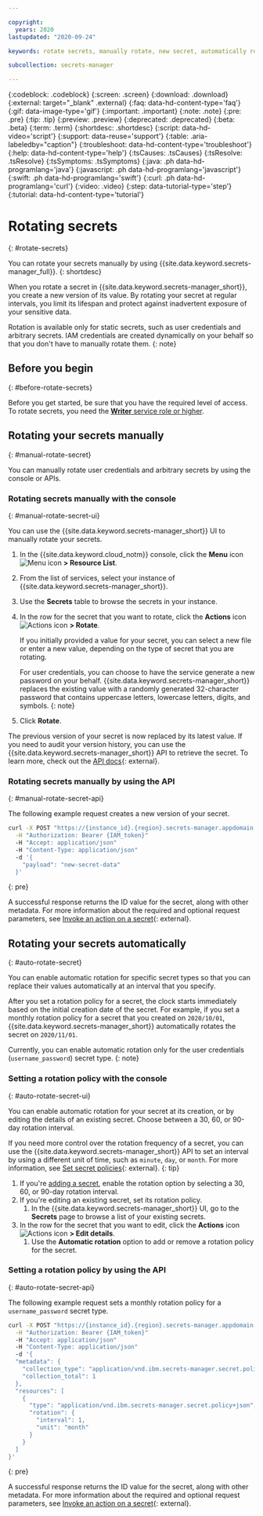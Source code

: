 ```yaml
---

copyright:
  years: 2020
lastupdated: "2020-09-24"

keywords: rotate secrets, manually rotate, new secret, automatically rotate, automatic rotation, set rotation policy

subcollection: secrets-manager

---
```


{:codeblock: .codeblock}
{:screen: .screen}
{:download: .download}
{:external: target="_blank" .external}
{:faq: data-hd-content-type='faq'}
{:gif: data-image-type='gif'}
{:important: .important}
{:note: .note}
{:pre: .pre}
{:tip: .tip}
{:preview: .preview}
{:deprecated: .deprecated}
{:beta: .beta}
{:term: .term}
{:shortdesc: .shortdesc}
{:script: data-hd-video='script'}
{:support: data-reuse='support'}
{:table: .aria-labeledby="caption"}
{:troubleshoot: data-hd-content-type='troubleshoot'}
{:help: data-hd-content-type='help'}
{:tsCauses: .tsCauses}
{:tsResolve: .tsResolve}
{:tsSymptoms: .tsSymptoms}
{:java: .ph data-hd-programlang='java'}
{:javascript: .ph data-hd-programlang='javascript'}
{:swift: .ph data-hd-programlang='swift'}
{:curl: .ph data-hd-programlang='curl'}
{:video: .video}
{:step: data-tutorial-type='step'}
{:tutorial: data-hd-content-type='tutorial'}

# Rotating secrets
{: #rotate-secrets}

You can rotate your secrets manually by using {{site.data.keyword.secrets-manager_full}}.
{: shortdesc}

When you rotate a secret in {{site.data.keyword.secrets-manager_short}}, you create a new version of its value. By rotating your secret at regular intervals, you limit its lifespan and protect against inadvertent exposure of your sensitive data. 



Rotation is available only for static secrets, such as user credentials and arbitrary secrets. IAM credentials are created dynamically on your behalf so that you don't have to manually rotate them.
{: note}

## Before you begin
{: #before-rotate-secrets}

Before you get started, be sure that you have the required level of access. To rotate secrets, you need the [**Writer** service role or higher](/docs/secrets-manager?topic=secrets-manager-iam).

## Rotating your secrets manually
{: #manual-rotate-secret}

You can manually rotate user credentials and arbitrary secrets by using the console or APIs.

### Rotating secrets manually with the console
{: #manual-rotate-secret-ui}

You can use the {{site.data.keyword.secrets-manager_short}} UI to manually rotate your secrets.

1. In the {{site.data.keyword.cloud_notm}} console, click the **Menu** icon ![Menu icon](../icons/icon_hamburger.svg) **> Resource List**.
2. From the list of services, select your instance of {{site.data.keyword.secrets-manager_short}}.
3. Use the **Secrets** table to browse the secrets in your instance.
4. In the row for the secret that you want to rotate, click the **Actions** icon ![Actions icon](../icons/actions-icon-vertical.svg) **> Rotate**.

   If you initially provided a value for your secret, you can select a new file or enter a new value, depending on the type of secret that you are rotating. 

   For user credentials, you can choose to have the service generate a new password on your behalf. {{site.data.keyword.secrets-manager_short}} replaces the existing value with a randomly generated 32-character password that contains uppercase letters, lowercase letters, digits, and symbols.
   {: note}
5. Click **Rotate**.

  The previous version of your secret is now replaced by its latest value. If you need to audit your version history, you can use the {{site.data.keyword.secrets-manager_short}} API to retrieve the secret. To learn more, check out the [API docs](/apidocs/secrets-manager#get-secret){: external}. 

### Rotating secrets manually by using the API
{: #manual-rotate-secret-api}

The following example request creates a new version of your secret.

```bash
curl -X POST "https://{instance_id}.{region}.secrets-manager.appdomain.cloud/api/v1/secrets/{secret_type}/{id}?action=rotate" \
  -H "Authorization: Bearer {IAM_token}"  
  -H "Accept: application/json" 
  -H "Content-Type: application/json" 
  -d '{ 
    "payload": "new-secret-data" 
  }'
```
{: pre}

A successful response returns the ID value for the secret, along with other metadata. For more information about the required and optional request parameters, see [Invoke an action on a secret](/apidocs/secrets-manager#update-secret){: external}.

## Rotating your secrets automatically
{: #auto-rotate-secret}

You can enable automatic rotation for specific secret types so that you can replace their values automatically at an interval that you specify.

After you set a rotation policy for a secret, the clock starts immediately based on the initial creation date of the secret. For example, if you set a monthly rotation policy for a secret that you created on `2020/10/01`, {{site.data.keyword.secrets-manager_short}} automatically rotates the secret on `2020/11/01`.

Currently, you can enable automatic rotation only for the user credentials (`username_password`) secret type.
{: note}

### Setting a rotation policy with the console
{: #auto-rotate-secret-ui}

You can enable automatic rotation for your secret at its creation, or by editing the details of an existing secret. Choose between a 30, 60, or 90-day rotation interval.

If you need more control over the rotation frequency of a secret, you can use the {{site.data.keyword.secrets-manager_short}} API to set an interval by using a different unit of time, such as `minute`, `day`, or `month`. For more information, see [Set secret policies](/apidocs/secrets-manager#put-policy){: external}.
{: tip}

1. If you're [adding a secret](/docs/secrets-manager?topic=secrets-manager-store-secrets#user-credentials-ui), enable the rotation option by selecting a 30, 60, or 90-day rotation interval.
2. If you're editing an existing secret, set its rotation policy.
   1. In the {{site.data.keyword.secrets-manager_short}} UI, go to the **Secrets** page to browse a list of your existing secrets.
4. In the row for the secret that you want to edit, click the **Actions** icon ![Actions icon](../icons/actions-icon-vertical.svg) **> Edit details**.
   1. Use the **Automatic rotation** option to add or remove a rotation policy for the secret.

### Setting a rotation policy by using the API
{: #auto-rotate-secret-api}

The following example request sets a monthly rotation policy for a `username_password` secret type.

```bash
curl -X POST "https://{instance_id}.{region}.secrets-manager.appdomain.cloud/api/v1/secrets/username_password/{id}/policies?policy=rotation" \
  -H "Authorization: Bearer {IAM_token}"  
  -H "Accept: application/json" 
  -H "Content-Type: application/json" 
  -d '{
  "metadata": {
    "collection_type": "application/vnd.ibm.secrets-manager.secret.policy+json",
    "collection_total": 1
  },
  "resources": [
    {
      "type": "application/vnd.ibm.secrets-manager.secret.policy+json",
      "rotation": {
        "interval": 1,
        "unit": "month"
      }
    }
  ]
}'
```
{: pre}

A successful response returns the ID value for the secret, along with other metadata. For more information about the required and optional request parameters, see [Invoke an action on a secret](/apidocs/secrets-manager#update-secret){: external}.


